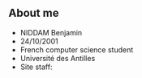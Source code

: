 ## About me

- NIDDAM Benjamin
- 24/10/2001
- French computer science student
- Université des Antilles
- Site staff: 
